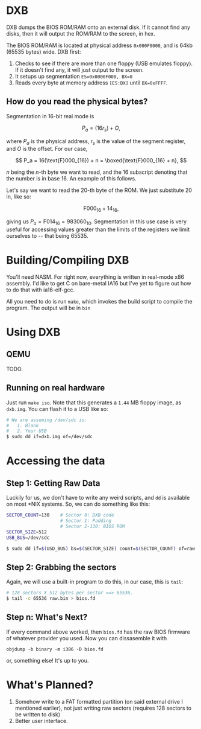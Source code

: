 # DXB
DXB dumps the BIOS ROM/RAM onto an external disk. If it cannot find any disks, then it will output
the ROM/RAM to the screen, in hex.

The BIOS ROM/RAM is located at physical address `0x000F0000`, and is 64kb (65535 bytes) wide. DXB
first:
1. Checks to see if there are more than one floppy (USB emulates floppy).
If it doesn't find any, it will just output to the screen.
2. It setups up segmentation `ES=0x0000F000, BX=0`
3. Reads every byte at memory address `[ES:BX]` until `BX=0xFFFF`.

## How do you read the physical bytes?
Segmentation in 16-bit real mode is

$$
P_a = (16r_s) + O,
$$

where $P_a$ is the physical address, $r_s$ is the value of the segment
register, and $O$ is the offset. For our case,

$$
P_a = 16(\text{F}000_{16}) + n = \boxed{\text{F}000_{16} + n},
$$

$n$ being the $n$-th byte we want to read, and the $16$ subscript denoting
that the number is in base 16. An example of this follows.

Let's say we want to read the $20$-th byte of the ROM. We just substitute
$20$ in, like so:

$$
\text{F}000_{16} + 14_{16},
$$

giving us $P_a = \text{F}014_{16} = 983060_\text{10}$. Segmentation in
this use case is very useful for accessing values greater than the limits
of the registers we limit ourselves to -- that being $65535$.

# Building/Compiling DXB
You'll need NASM. For right now, everything is written in real-mode x86
assembly. I'd like to get C on bare-metal IA16 but I've yet to figure out
how to do that with ia16-elf-gcc.

All you need to do is run `make`, which invokes the build script to
compile the program. The output will be in `bin`

# Using DXB
## QEMU
TODO.

## Running on real hardware
Just run `make iso`. Note that this generates a `1.44` MB floppy image,
as `dxb.img`. You can flash it to a USB like so:
```sh
# We are assuming /dev/sdc is:
#   1. Blank
#   2. Your USB
$ sudo dd if=dxb.img of=/dev/sdc
```

# Accessing the data

## Step 1: Getting Raw Data
Luckily for us, we don't have to write any weird scripts, and `dd` is
available on most *NIX systems. So, we can do something like this:
```sh
SECTOR_COUNT=130    # Sector 0: DXB code
                    # Sector 1: Padding
                    # Sector 2-130: BIOS ROM
SECTOR_SIZE=512
USB_BUS=/dev/sdc

$ sudo dd if=$(USD_BUS) bs=$(SECTOR_SIZE) count=$(SECTOR_COUNT) of=raw.bin
```

## Step 2: Grabbing the sectors
Again, we will use a built-in program to do this, in our case, this is
`tail`:
```sh
# 128 sectors X 512 bytes per sector ==> 65536.
$ tail -c 65536 raw.bin > bios.fd
```

## Step n: What's Next?
If every command above worked, then `bios.fd` has the raw BIOS firmware
of whatever provider you used. Now you can dissasemble it with
```
objdump -b binary -m i386 -D bios.fd
```

or, something else! It's up to you.

# What's Planned?
1. Somehow write to a FAT formatted partition (on said external drive
I mentioned earlier), not just writing raw sectors (requires $128$
sectors to be written to disk)
2. Better user interface.
